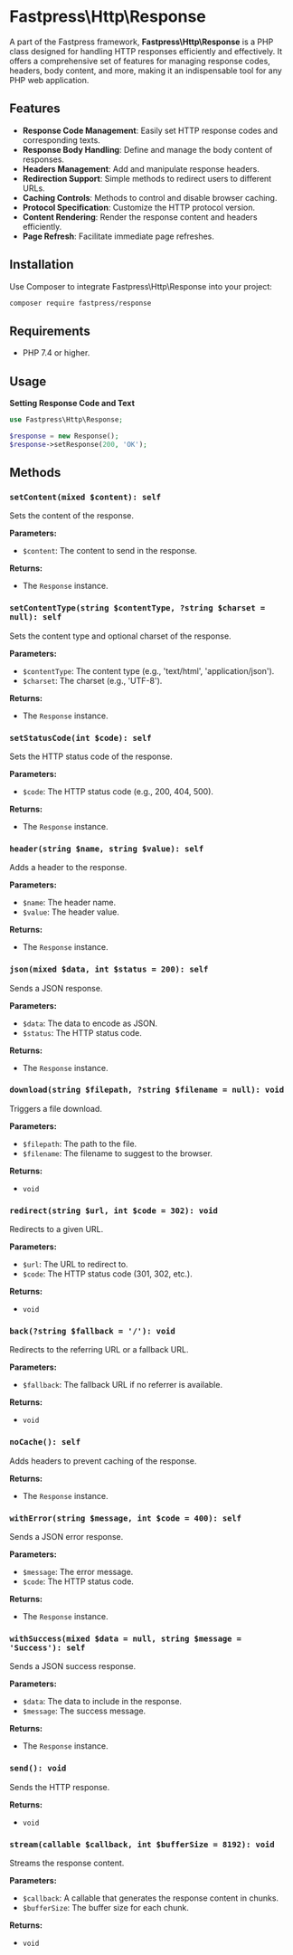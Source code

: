 # Fastpress\Http\Response
A part of the Fastpress framework, **Fastpress\Http\Response** is a PHP class designed for handling HTTP responses efficiently and effectively. It offers a comprehensive set of features for managing response codes, headers, body content, and more, making it an indispensable tool for any PHP web application.

## Features

- **Response Code Management**: Easily set HTTP response codes and corresponding texts.
- **Response Body Handling**: Define and manage the body content of responses.
- **Headers Management**: Add and manipulate response headers.
- **Redirection Support**: Simple methods to redirect users to different URLs.
- **Caching Controls**: Methods to control and disable browser caching.
- **Protocol Specification**: Customize the HTTP protocol version.
- **Content Rendering**: Render the response content and headers efficiently.
- **Page Refresh**: Facilitate immediate page refreshes.

## Installation

Use Composer to integrate Fastpress\Http\Response into your project:

```bash
composer require fastpress/response
```
## Requirements
- PHP 7.4 or higher.

## Usage
**Setting Response Code and Text**
```php
use Fastpress\Http\Response;

$response = new Response();
$response->setResponse(200, 'OK');
```
## Methods

### `setContent(mixed $content): self`

Sets the content of the response.

**Parameters:**

- `$content`: The content to send in the response.

**Returns:**

- The `Response` instance.


### `setContentType(string $contentType, ?string $charset = null): self`

Sets the content type and optional charset of the response.

**Parameters:**

- `$contentType`: The content type (e.g., 'text/html', 'application/json').
- `$charset`: The charset (e.g., 'UTF-8').

**Returns:**

- The `Response` instance.


### `setStatusCode(int $code): self`

Sets the HTTP status code of the response.

**Parameters:**

- `$code`: The HTTP status code (e.g., 200, 404, 500).

**Returns:**

- The `Response` instance.


### `header(string $name, string $value): self`

Adds a header to the response.

**Parameters:**

- `$name`: The header name.
- `$value`: The header value.

**Returns:**

- The `Response` instance.


### `json(mixed $data, int $status = 200): self`

Sends a JSON response.

**Parameters:**

- `$data`: The data to encode as JSON.
- `$status`: The HTTP status code.

**Returns:**

- The `Response` instance.


### `download(string $filepath, ?string $filename = null): void`

Triggers a file download.

**Parameters:**

- `$filepath`: The path to the file.
- `$filename`: The filename to suggest to the browser.

**Returns:**

- `void`


### `redirect(string $url, int $code = 302): void`

Redirects to a given URL.

**Parameters:**

- `$url`: The URL to redirect to.
- `$code`: The HTTP status code (301, 302, etc.).

**Returns:**

- `void`


### `back(?string $fallback = '/'): void`

Redirects to the referring URL or a fallback URL.

**Parameters:**

- `$fallback`: The fallback URL if no referrer is available.

**Returns:**

- `void`


### `noCache(): self`

Adds headers to prevent caching of the response.

**Returns:**

- The `Response` instance.


### `withError(string $message, int $code = 400): self`

Sends a JSON error response.

**Parameters:**

- `$message`: The error message.
- `$code`: The HTTP status code.

**Returns:**

- The `Response` instance.


### `withSuccess(mixed $data = null, string $message = 'Success'): self`

Sends a JSON success response.

**Parameters:**

- `$data`: The data to include in the response.
- `$message`: The success message.

**Returns:**

- The `Response` instance.


### `send(): void`

Sends the HTTP response.

**Returns:**

- `void`


### `stream(callable $callback, int $bufferSize = 8192): void`

Streams the response content.

**Parameters:**

- `$callback`: A callable that generates the response content in chunks.
- `$bufferSize`: The buffer size for each chunk.

**Returns:**

- `void`